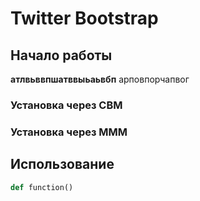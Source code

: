 # Twitter Bootstrap

## Начало работы
**атлвьввпшатввыьаьвбп** арповпорчапвог
### Установка через СВМ

### Установка через МММ

## Использование

```python
def function()
```